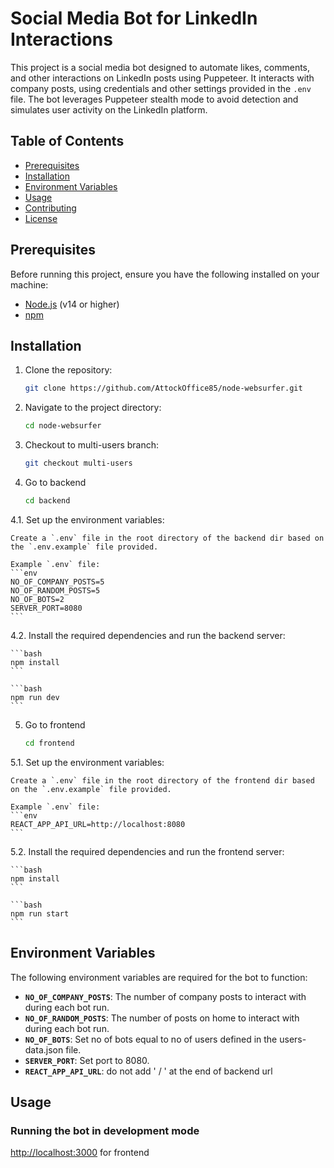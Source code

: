 # Social Media Bot for LinkedIn Interactions

This project is a social media bot designed to automate likes, comments, and other interactions on LinkedIn posts using Puppeteer. It interacts with company posts, using credentials and other settings provided in the `.env` file. The bot leverages Puppeteer stealth mode to avoid detection and simulates user activity on the LinkedIn platform.

## Table of Contents

- [Prerequisites](#prerequisites)
- [Installation](#installation)
- [Environment Variables](#environment-variables)
- [Usage](#usage)
- [Contributing](#contributing)
- [License](#license)

## Prerequisites

Before running this project, ensure you have the following installed on your machine:

- [Node.js](https://nodejs.org/) (v14 or higher)
- [npm](https://www.npmjs.com/get-npm)

## Installation

1. Clone the repository:

    ```bash
    git clone https://github.com/AttockOffice85/node-websurfer.git
    ```

2. Navigate to the project directory:

    ```bash
    cd node-websurfer
    ```

3. Checkout to multi-users branch:

    ```bash
    git checkout multi-users
    ```

4. Go to backend

    ```bash
    cd backend
    ```

4.1. Set up the environment variables:

    Create a `.env` file in the root directory of the backend dir based on the `.env.example` file provided.

    Example `.env` file:
    ```env
    NO_OF_COMPANY_POSTS=5
    NO_OF_RANDOM_POSTS=5
    NO_OF_BOTS=2
    SERVER_PORT=8080
    ```

4.2. Install the required dependencies and run the backend server:

    ```bash
    npm install
    ```
    
    ```bash
    npm run dev
    ```

5. Go to frontend

    ```bash
    cd frontend
    ```

5.1. Set up the environment variables:

    Create a `.env` file in the root directory of the frontend dir based on the `.env.example` file provided.

    Example `.env` file:
    ```env
    REACT_APP_API_URL=http://localhost:8080
    ```
    
5.2. Install the required dependencies and run the frontend server:

    ```bash
    npm install
    ```

    ```bash
    npm run start
    ```

## Environment Variables

The following environment variables are required for the bot to function:

- **`NO_OF_COMPANY_POSTS`**: The number of company posts to interact with during each bot run.
- **`NO_OF_RANDOM_POSTS`**: The number of posts on home to interact with during each bot run.
- **`NO_OF_BOTS`**: Set no of bots equal to no of users defined in the users-data.json file.
- **`SERVER_PORT`**: Set port to 8080.
- **`REACT_APP_API_URL`**: do not add ' / ' at the end of backend url

## Usage

### Running the bot in development mode

<http://localhost:3000> for frontend
